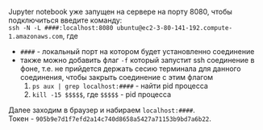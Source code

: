 Jupyter notebook уже запущен на сервере на порту 8080, чтобы подключиться введите команду:  
`ssh -N -L ####:localhost:8080 ubuntu@ec2-3-80-141-192.compute-1.amazonaws.com`, где  
* `####` - локальный порт на котором будет установленно соединение  
* также можно добавить флаг `-f` который запустит ssh соединение в фоне, т.е. не прийдется держать сесию терминала для данного соединения, чтобы закрыть соединение с этим флагом
  1. `ps aux | grep localhost:####` - найти pid процесса 
  2. `kill -15 $$$$$`, где `$$$$$` - pid процесса

Далее заходим в браузер и набираем `localhost:####`.  
Токен - `905b9e7d1f7efd2a14c740d8658a5427a71153b9bd7a6b22`.
